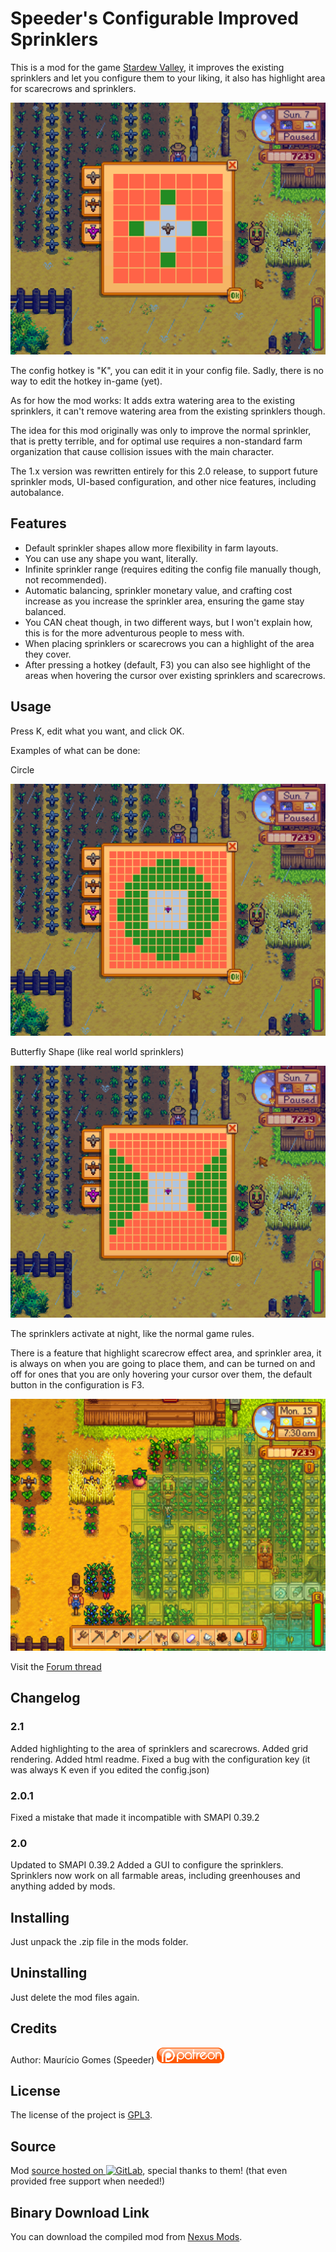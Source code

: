 ﻿Speeder's Configurable Improved Sprinklers
==========================================
 
This is a mod for the game [Stardew Valley](http://stardewvalley.net/), it improves the existing sprinklers and let you configure them to your liking, it also has highlight area for scarecrows and sprinklers.

![Game Screenshot](screenshot.png)

The config hotkey is "K", you can edit it in your config file. Sadly, there is no way to edit the hotkey in-game (yet).

As for how the mod works: It adds extra watering area to the existing sprinklers, it can't remove watering area from the existing sprinklers though.

The idea for this mod originally was only to improve the normal sprinkler, that is pretty terrible, and for optimal use requires a non-standard farm organization that cause collision issues with the main character.

The 1.x version was rewritten entirely for this 2.0 release, to support future sprinkler mods, UI-based configuration, and other nice features, including autobalance.

Features
--------

* Default sprinkler shapes allow more flexibility in farm layouts.
* You can use any shape you want, literally.
* Infinite sprinkler range (requires editing the config file manually though, not recommended).
* Automatic balancing, sprinkler monetary value, and crafting cost increase as you increase the sprinkler area, ensuring the game stay balanced.
* You CAN cheat though, in two different ways, but I won't explain how, this is for the more adventurous people to mess with.
* When placing sprinklers or scarecrows you can a highlight of the area they cover.
* After pressing a hotkey (default, F3) you can also see highlight of the areas when hovering the cursor over existing sprinklers and scarecrows.

Usage
-----

Press K, edit what you want, and click OK.

Examples of what can be done:

Circle

![Game Screenshot](circle.png)

Butterfly Shape (like real world sprinklers)

![Game Screenshot](butterfly.png)

The sprinklers activate at night, like the normal game rules.

There is a feature that highlight scarecrow effect area, and sprinkler area, it is always on when you are going to place them, and can be turned on and off for ones that you are only hovering your cursor over them, the default button in the configuration is F3.

![Game Screenshot](scarecrowarea.png)

Visit the [Forum thread](http://community.playstarbound.com/threads/storm-and-smapi-better-sprinklers-mod.108847/)

Changelog
---------

### 2.1

Added highlighting to the area of sprinklers and scarecrows.
Added grid rendering.
Added html readme.
Fixed a bug with the configuration key (it was always K even if you edited the config.json)

### 2.0.1

Fixed a mistake that made it incompatible with SMAPI 0.39.2

### 2.0

Updated to SMAPI 0.39.2
Added a GUI to configure the sprinklers.
Sprinklers now work on all farmable areas, including greenhouses and anything added by mods.

Installing
----------

Just unpack the .zip file in the mods folder.

Uninstalling
------------

Just delete the mod files again.

Credits
-------

Author: Maur&#237;cio Gomes (Speeder) [![Patreon](ipatreon.png)](https://patreon.com/user?u=3066937)

License
-------

The license of the project is [GPL3](https://gnu.org/licenses/gpl.html).

Source
------

Mod [source hosted on ![GitLab](igitlab.png)](https://gitlab.com/speeder1/SMAPISprinklerMod), special thanks to them! (that even provided free support when needed!)

Binary Download Link
--------------------

You can download the compiled mod from [Nexus Mods](http://www.nexusmods.com/stardewvalley/mods/41/?).